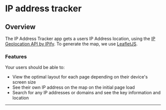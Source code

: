 # IP address tracker

## Overview

The IP Address Tracker app  gets a users IP Address location, using the [IP Geolocation API by IPify](https://geo.ipify.org/). To generate the map, we use [LeafletJS](https://leafletjs.com/).

### Features

Your users should be able to:

- View the optimal layout for each page depending on their device's screen size
- See their own IP address on the map on the initial page load
- Search for any IP addresses or domains and see the key information and location

---








